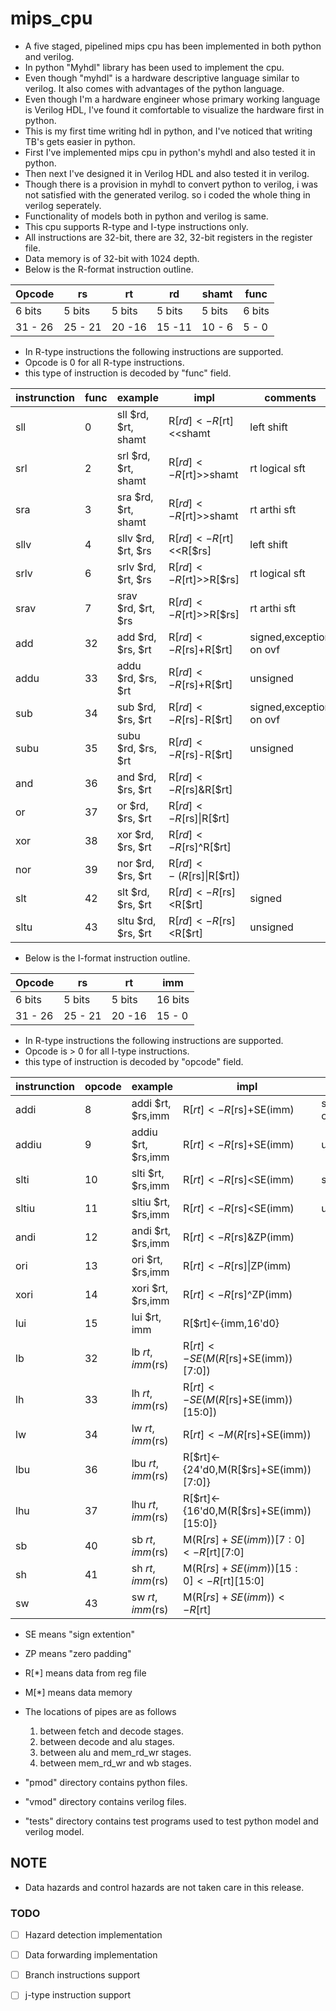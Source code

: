 # mips_cpu

* A five staged, pipelined mips cpu has been implemented in both python and verilog.
* In python "Myhdl" library has been used to implement the cpu.
* Even though "myhdl" is a hardware descriptive language similar to verilog. It also comes with advantages of the python language.
* Even though I'm a hardware engineer whose primary working language is Verilog HDL, I've found it comfortable to visualize the hardware first in python.
* This is my first time writing hdl in python, and I've noticed that writing TB's gets easier in python.
* First I've implemented mips cpu in python's myhdl and also tested it in python.
* Then next I've designed it in Verilog HDL and also tested it in verilog.
* Though there is a provision in myhdl to convert python to verilog, i was not satisfied with the generated verilog. so i coded the whole thing in verilog seperately.
* Functionality of models both in python and verilog is same.
* This cpu supports R-type and I-type instructions only.
* All instructions are 32-bit, there are 32, 32-bit registers in the register file.
* Data memory is of 32-bit with 1024 depth.
* Below is the R-format instruction outline.

|   Opcode  |   rs   |  rt   |  rd   |  shamt   |   func    |
|-----------|--------|-------|-------|----------|-----------|
|   6 bits  | 5 bits | 5 bits| 5 bits|   5 bits |   6 bits  |
| 31 -   26 | 25 - 21| 20 -16| 15 -11| 10 - 6   | 5 - 0     |  

* In R-type instructions the following instructions are supported.
* Opcode is 0 for all R-type instructions.
* this type of instruction is decoded by "func" field.

|   instrunction    |   func    |   example          |    impl                |   comments    |
|-------------------|-----------|--------------------|------------------------|---------------|
|   sll             |   0       |sll $rd,  $rt, shamt| R[$rd] <- R[$rt]<<shamt| left shift    |
|   srl             |   2       |srl $rd,  $rt, shamt| R[$rd] <- R[$rt]>>shamt| rt logical sft|
|   sra             |   3       |sra $rd,  $rt, shamt| R[$rd] <- R[$rt]>>shamt| rt arthi sft  |
|   sllv            |   4       |sllv $rd,  $rt, $rs | R[$rd] <-R[$rt]<<R[$rs]| left shift    |
|   srlv            |   6       |srlv $rd,  $rt, $rs | R[$rd] <-R[$rt]>>R[$rs]| rt logical sft|
|   srav            |   7       |srav $rd,  $rt, $rs | R[$rd] <-R[$rt]>>R[$rs]| rt arthi sft  |
|   add             |   32      |add  $rd, $rs, $rt  | R[$rd]<-R[$rs]+R[$rt]  | signed,exception on ovf|
|   addu            |   33      |addu $rd, $rs, $rt  | R[$rd]<-R[$rs]+R[$rt]  | unsigned      |
|   sub             |   34      |sub  $rd, $rs, $rt  | R[$rd]<-R[$rs]-R[$rt]  | signed,exception on ovf|
|   subu            |   35      |subu $rd, $rs, $rt  | R[$rd]<-R[$rs]-R[$rt]  | unsigned      |
|   and             |   36      |and  $rd, $rs, $rt  | R[$rd]<-R[$rs]&R[$rt]  |               |
|   or              |   37      |or   $rd, $rs, $rt  | R[$rd]<-R[$rs]\|R[$rt] |               |
|   xor             |   38      |xor  $rd, $rs, $rt  | R[$rd]<-R[$rs]^R[$rt]  |               |
|   nor             |   39      |nor  $rd, $rs, $rt  |R[$rd]<-~(R[$rs]\|R[$rt])|               |
|   slt             |   42      |slt  $rd, $rs, $rt  | R[$rd]<-R[$rs]<R[$rt]  |signed         |
|   sltu            |   43      |sltu $rd, $rs, $rt  | R[$rd]<-R[$rs]<R[$rt]  |unsigned       |


* Below is the I-format instruction outline.

|   Opcode  |   rs   |  rt   |  imm   |
|-----------|--------|-------|--------|
|   6 bits  | 5 bits | 5 bits| 16 bits|
| 31 -   26 | 25 - 21| 20 -16| 15 - 0 |  

* In R-type instructions the following instructions are supported.
* Opcode is > 0 for all I-type instructions.
* this type of instruction is decoded by "opcode" field.

|   instrunction    |   opcode  |   example        |    impl                                |   comments    |
|-------------------|-----------|------------------|----------------------------------------|---------------|
|   addi            |   8       |addi  $rt, $rs,imm| R[$rt] <-R[$rs]+SE(imm)                | signed,exception on ovf|
|   addiu           |   9       |addiu $rt, $rs,imm| R[$rt] <-R[$rs]+SE(imm)                | unsigned      |
|   slti            |  10       |slti  $rt, $rs,imm| R[$rt] <-R[$rs]<SE(imm)                | signed        |
|   sltiu           |  11       |sltiu $rt, $rs,imm| R[$rt] <-R[$rs]<SE(imm)                | unsigned      |
|   andi            |  12       |andi  $rt, $rs,imm| R[$rt] <-R[$rs]&ZP(imm)                |               |
|   ori             |  13       |ori   $rt, $rs,imm| R[$rt] <-R[$rs]\|ZP(imm)               |               |
|   xori            |  14       |xori  $rt, $rs,imm| R[$rt] <-R[$rs]^ZP(imm)                |               |
|   lui             |  15       |lui   $rt, imm    | R[$rt]<-{imm,16'd0}                    |               |
|   lb              |  32       |lb    $rt,imm($rs)| R[$rt]<-SE(M(R[$rs]+SE(imm))[7:0])     |               | 
|   lh              |  33       |lh    $rt,imm($rs)| R[$rt]<-SE(M(R[$rs]+SE(imm))[15:0])    |               |
|   lw              |  34       |lw    $rt,imm($rs)| R[$rt]<-M(R[$rs]+SE(imm))              |               |  
|   lbu             |  36       |lbu   $rt,imm($rs)| R[$rt]<-{24'd0,M(R[$rs]+SE(imm))[7:0]} |               |    
|   lhu             |  37       |lhu   $rt,imm($rs)| R[$rt]<-{16'd0,M(R[$rs]+SE(imm))[15:0]}|               |    
|   sb              |  40       |sb    $rt,imm($rs)| M(R[$rs]+SE(imm))[7:0] <- R[$rt][7:0]  |               |
|   sh              |  41       |sh    $rt,imm($rs)| M(R[$rs]+SE(imm))[15:0]<- R[$rt][15:0] |               |
|   sw              |  43       |sw    $rt,imm($rs)| M(R[$rs]+SE(imm))<- R[$rt]             |               |

* SE means "sign extention"
* ZP means "zero padding"
* R[\*] means data from reg file
* M[\*] means data memory
* The locations of pipes are as follows 
    1. between fetch and decode stages.
    2. between decode and alu stages.
    3. between alu and mem_rd_wr stages.
    4. between mem_rd_wr and wb stages.

* "pmod" directory contains python files.
* "vmod" directory contains verilog files.
* "tests" directory contains test programs used to test python model and verilog model.
## NOTE
* Data hazards and control hazards are not taken care in this release.
### TODO
- [ ] Hazard detection implementation
- [ ] Data forwarding implementation
- [ ] Branch instructions support
- [ ] j-type instruction support



